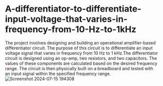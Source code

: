 # A-differentiator-to-differentiate-input-voltage-that-varies-in-frequency-from-10-Hz-to-1kHz

The project involves designing and building an operational amplifier-based differentiator circuit. The purpose of this circuit is to differentiate an input voltage signal that varies in frequency from 10 Hz to 1 kHz.The differentiator circuit is designed using an op-amp, two resistors, and two capacitors. The values of these components are calculated based on the desired frequency range. The circuit is then physically built on a breadboard and tested with an input signal within the specified frequency range.
![Screenshot 2024-07-15 194308](https://github.com/user-attachments/assets/3109fd43-03de-4640-a142-2019a5ab6f07)
